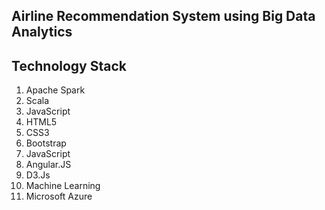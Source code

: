 


## Airline Recommendation System using Big Data Analytics



## Technology Stack

1. Apache Spark
2. Scala
3. JavaScript
4. HTML5
5. CSS3
6. Bootstrap
7. JavaScript
8. Angular.JS
9. D3.Js
10. Machine Learning
11. Microsoft Azure



